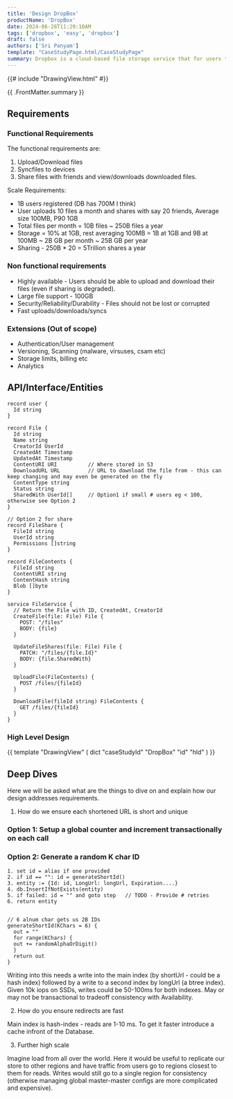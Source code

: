```yaml
---
title: 'Design DropBox'
productName: 'DropBox'
date: 2024-06-28T11:29:10AM
tags: ['dropbox', 'easy', 'dropbox']
draft: false
authors: ['Sri Panyam']
template: "CaseStudyPage.html/CaseStudyPage"
summary: Dropbox is a cloud-based file storage service that for users to store and share files in a secure and reliable waywhile accessing them from anywhere on any device.
---
```


{{# include "DrawingView.html" #}}

{{ .FrontMatter.summary }}

## Requirements

### Functional Requirements

The functional requirements are:

1.  Upload/Download files
2.  Syncfiles to devices
3.  Share files with friends and view/downloads downloaded files.

Scale Requirements:

* 1B users registered (DB has 700M I think)
* User uploads 10 files a month and shares with say 20 friends, Average size 100MB, P90 1GB
* Total files per month = 10B files ~ 250B files a year
* Storage = 10% at 1GB, rest averaging 100MB = 1B at 1GB and 9B at 100MB ~ 2B GB per month ~ 25B GB per year
* Sharing - 250B * 20 = 5Trillion shares a year

### Non functional requirements

* Highly available - Users should be able to upload and download their files (even if sharing is degraded).
* Large file support - 100GB
* Security/Reliability/Durability - Files should not be lost or corrupted
* Fast uploads/downloads/syncs

### Extensions (Out of scope)

* Authentication/User management
* Versioning, Scanning (malware, virsuses, csam etc)
* Storage limits, billing etc
* Analytics

## API/Interface/Entities

```
record user {
  Id string
}

record File {
  Id string
  Name string
  CreatorId UserId
  CreatedAt Timestamp
  UpdatedAt Timestamp
  ContentURI URI          // Where stored in S3
  DownloadURL URL         // URL to download the file from - this can keep changing and may even be generated on the fly
  ContentType string
  Status string
  SharedWith UserId[]     // Option1 if small # users eg < 100, otherwise see Option 2
}

// Option 2 for share
record FileShare {
  FileId string
  UserId string
  Permissions []string
}

record FileContents {
  FileId string
  ContentURI string
  ContentHash string
  Blob []byte
}
```

```
service FileService {
  // Return the File with ID, CreatedAt, CreatorId
  CreateFile(file: File) File {
    POST: "/files"
    BODY: {file}
  }
  
  UpdateFileShares(file: File) File {
    PATCH: "/files/{file.Id}"
    BODY: {file.SharedWith}
  }
  
  UploadFile(FileContents) {
    POST /files/{fileId}
  }
  
  DownloadFile(fileId string) FileContents {
    GET /files/{fileId}
  }
}
```

### High Level Design


{{ template "DrawingView" ( dict "caseStudyId" "DropBox" "id" "hld" ) }}


## Deep Dives

Here we will be asked what are the things to dive on and explain how our design addresses requirements.

1. How do we ensure each shortened URL is short and unique

### Option 1: Setup a global counter and increment transactionally on each call

### Option 2: Generate a random K char ID

```
1. set id = alias if one provided
2. if id == "": id = generateShortId()
3. entity := {Id: id, LongUrl: longUrl, Expiration....}
4. db.InsertIfNotExists(entity)
5. if failed: id = "" and goto step   // TODO - Provide # retries
6. return entity


// 6 alnum char gets us 2B IDs
generateShortId(KChars = 6) {
  out = ""
  for range(KChars) {
  out += randomAlphaOrDigit()
  }
  return out
}
```

Writing into this needs a write into the main index (by shortUrl - could be a hash index) followed by a write to a second index by longUrl (a btree index).
Given 10k iops on SSDs, writes could be 50-100ms for both indexes.   May or may not be transactional to tradeoff consistency with Availability.

2. How do you ensure redirects are fast

Main index is hash-index - reads are 1-10 ms.   To get it faster introduce a cache infront of the Database.

3. Further high scale

Imagine load from all over the world.   Here it would be useful to replicate our store to other regions and have traffic from users go to regions closest to them for reads.  Writes would still go to a single region for consistency (otherwise managing global master-master configs are more complicated and expensive).

